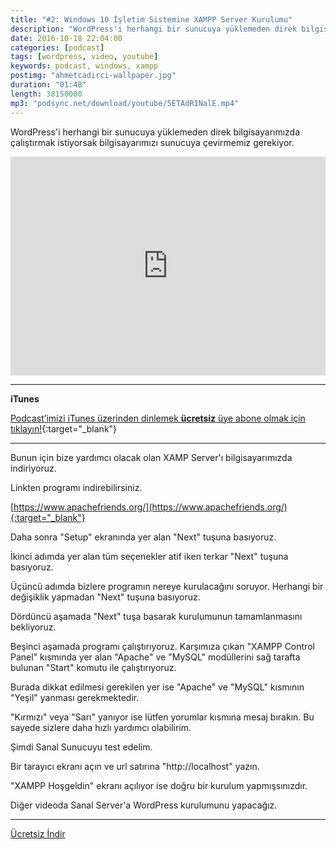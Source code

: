 ```yaml
---
title: "#2: Windows 10 İşletim Sistemine XAMPP Server Kurulumu"
description: "WordPress'i herhangi bir sunucuya yüklemeden direk bilgisayarımızda çalıştırmak istiyorsak bilgisayarımızı sunucuya çevirmemiz gerekiyor."
date: 2016-10-18 22:04:00
categories: [podcast]
tags: [wordpress, video, youtube]
keywords: podcast, windows, xampp
postimg: "ahmetcadirci-wallpaper.jpg"
duration: "01:48"
length: 38150000
mp3: "podsync.net/download/youtube/5ETAdRINalE.mp4"
---
```


WordPress'i herhangi bir sunucuya yüklemeden direk bilgisayarımızda çalıştırmak istiyorsak bilgisayarımızı sunucuya çevirmemiz gerekiyor.

<iframe width="100%" height="350" src="http://www.youtube.com/embed/5ETAdRINalE" frameborder="0" allowfullscreen></iframe>

* * *

**iTunes**

[Podcast’imizi iTunes üzerinden dinlemek **ücretsiz** üye abone olmak için tıklayın!](http://ahmetcadirci.com.tr/podcast/){:target="_blank"}

* * *

Bunun için bize yardımcı olacak olan XAMP Server'ı bilgisayarımızda indiriyoruz.

Linkten programı indirebilirsiniz.

[https://www.apachefriends.org/](https://www.apachefriends.org/){:target="_blank"}

Daha sonra "Setup" ekranında yer alan "Next" tuşuna basıyoruz.

İkinci adımda yer alan tüm seçenekler atif iken terkar "Next" tuşuna basıyoruz.

Üçüncü adımda bizlere programın nereye kurulacağını soruyor. Herhangi bir değişiklik yapmadan "Next" tuşuna basıyoruz.

Dördüncü aşamada "Next" tuşa basarak kurulumunun tamamlanmasını bekliyoruz.

Beşinci aşamada programı çalıştırıyoruz. Karşımıza çıkan "XAMPP Control Panel" kısmında yer alan "Apache" ve "MySQL" modüllerini sağ tarafta bulunan "Start" komutu ile çalıştırıyoruz.

Burada dikkat edilmesi gerekilen yer ise "Apache" ve "MySQL" kısmının "Yeşil" yanması gerekmektedir.

"Kırmızı" veya "Sarı" yanıyor ise lütfen yorumlar kısmına mesaj bırakın. Bu sayede sizlere daha hızlı yardımcı olabilirim.

Şimdi Sanal Sunucuyu test edelim.

Bir tarayıcı ekranı açın ve url satırına "http://localhost" yazın.

"XAMPP Hoşgeldin" ekranı açılıyor ise doğru bir kurulum yapmışsınızdır.

Diğer videoda Sanal Server'a WordPress kurulumunu yapacağız.

* * *

<a href="https://dl.dropboxusercontent.com/s/zgwnb0glj4w1ww9/001-windows-10-isletim-sistemine-xampp-server-kurulumu.mp3"><i class="icon icon-download"></i> Ücretsiz İndir</a>

